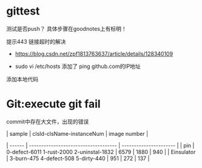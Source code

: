 # gittest
测试是否push？
具体步骤在goodnotes上有标明！

提示443 链接超时的解决
- https://blog.csdn.net/zpf1813763637/article/details/128340109

- sudo vi /etc/hosts
添加了 ping github.com的IP地址

添加本地代码

# Git:execute git fail
commit中存在大文件，出现的错误

| sample     |  clsId-clsName-instanceNum                   | image number |
                                                            
| ------     | ------------------------------------         | ---------------------- |
| pin        | 0-defect-6011	1-rust-2000	 2-uninstal-1832  | 6579 | 1880 | 940 | 
| Einsulator | 3-burn-475   4-defect-508  5-dirty-440       | 951 | 272 | 137 | 
